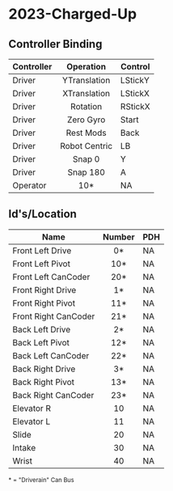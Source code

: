 # 2023-Charged-Up 

<h2> Controller Binding </h2>

**Controller** | **Operation** | **Control** |
----------|:----------:|---------|
Driver | YTranslation | LStickY |
Driver | XTranslation | LStickX |
Driver | Rotation | RStickX |
Driver | Zero Gyro | Start |
Driver | Rest Mods | Back |
Driver | Robot Centric | LB |
Driver | Snap 0 | Y |
Driver | Snap 180 | A|
Operator | 10* | NA |

<h2> Id's/Location </h2>

**Name** | **Number** | **PDH** |
----------|:----------:|---------|
Front Left Drive | 0* | NA |
Front Left Pivot | 10* | NA |
Front Left CanCoder | 20* | NA |
Front Right Drive | 1* | NA |
Front Right Pivot | 11* |NA |
Front Right CanCoder | 21* |NA |
Back Left Drive |2*| NA |
Back Left Pivot |12*| NA |
Back Left CanCoder |22*| NA |
Back Right Drive |3*| NA |
Back Right Pivot |13*| NA |
Back Right CanCoder |23*| NA |
Elevator R |10| NA |
Elevator L|11| NA |
Slide | 20 | NA |
Intake | 30 | NA |
Wrist | 40 | NA |
<sub> * = "Driverain" Can Bus</sub>
